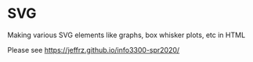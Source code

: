 # SVG
Making various SVG elements like graphs, box whisker plots, etc in HTML

Please see https://jeffrz.github.io/info3300-spr2020/
